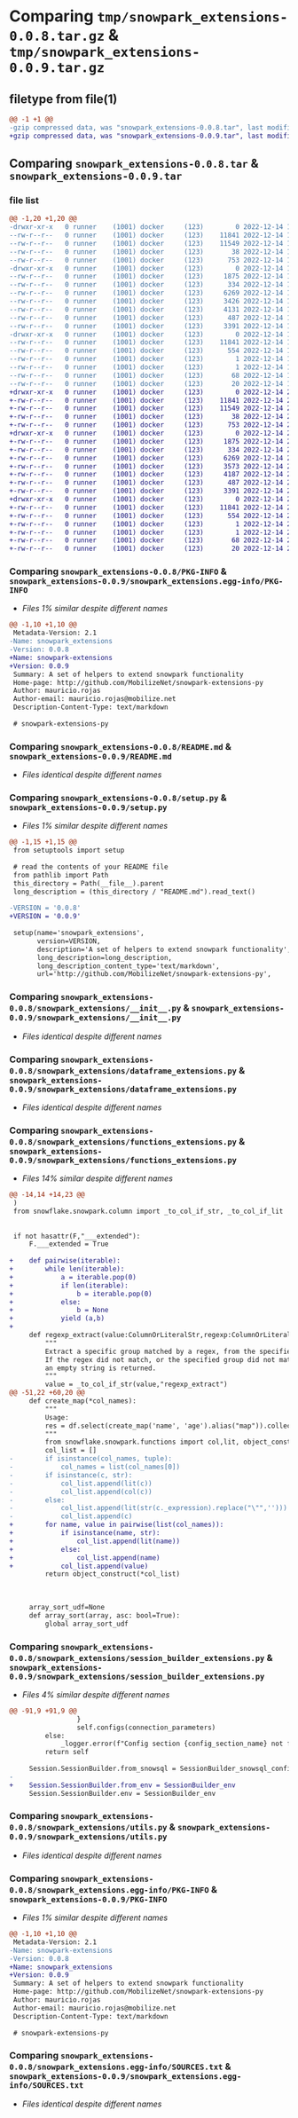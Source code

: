 # Comparing `tmp/snowpark_extensions-0.0.8.tar.gz` & `tmp/snowpark_extensions-0.0.9.tar.gz`

## filetype from file(1)

```diff
@@ -1 +1 @@
-gzip compressed data, was "snowpark_extensions-0.0.8.tar", last modified: Wed Dec 14 14:56:14 2022, max compression
+gzip compressed data, was "snowpark_extensions-0.0.9.tar", last modified: Wed Dec 14 21:32:28 2022, max compression
```

## Comparing `snowpark_extensions-0.0.8.tar` & `snowpark_extensions-0.0.9.tar`

### file list

```diff
@@ -1,20 +1,20 @@
-drwxr-xr-x   0 runner    (1001) docker     (123)        0 2022-12-14 14:56:14.197914 snowpark_extensions-0.0.8/
--rw-r--r--   0 runner    (1001) docker     (123)    11841 2022-12-14 14:56:14.197914 snowpark_extensions-0.0.8/PKG-INFO
--rw-r--r--   0 runner    (1001) docker     (123)    11549 2022-12-14 14:55:49.000000 snowpark_extensions-0.0.8/README.md
--rw-r--r--   0 runner    (1001) docker     (123)       38 2022-12-14 14:56:14.197914 snowpark_extensions-0.0.8/setup.cfg
--rw-r--r--   0 runner    (1001) docker     (123)      753 2022-12-14 14:55:49.000000 snowpark_extensions-0.0.8/setup.py
-drwxr-xr-x   0 runner    (1001) docker     (123)        0 2022-12-14 14:56:14.197914 snowpark_extensions-0.0.8/snowpark_extensions/
--rw-r--r--   0 runner    (1001) docker     (123)     1875 2022-12-14 14:55:49.000000 snowpark_extensions-0.0.8/snowpark_extensions/__init__.py
--rw-r--r--   0 runner    (1001) docker     (123)      334 2022-12-14 14:55:49.000000 snowpark_extensions-0.0.8/snowpark_extensions/column_extensions.py
--rw-r--r--   0 runner    (1001) docker     (123)     6269 2022-12-14 14:55:49.000000 snowpark_extensions-0.0.8/snowpark_extensions/dataframe_extensions.py
--rw-r--r--   0 runner    (1001) docker     (123)     3426 2022-12-14 14:55:49.000000 snowpark_extensions-0.0.8/snowpark_extensions/functions_extensions.py
--rw-r--r--   0 runner    (1001) docker     (123)     4131 2022-12-14 14:55:49.000000 snowpark_extensions-0.0.8/snowpark_extensions/session_builder_extensions.py
--rw-r--r--   0 runner    (1001) docker     (123)      487 2022-12-14 14:55:49.000000 snowpark_extensions-0.0.8/snowpark_extensions/types_extensions.py
--rw-r--r--   0 runner    (1001) docker     (123)     3391 2022-12-14 14:55:49.000000 snowpark_extensions-0.0.8/snowpark_extensions/utils.py
-drwxr-xr-x   0 runner    (1001) docker     (123)        0 2022-12-14 14:56:14.197914 snowpark_extensions-0.0.8/snowpark_extensions.egg-info/
--rw-r--r--   0 runner    (1001) docker     (123)    11841 2022-12-14 14:56:14.000000 snowpark_extensions-0.0.8/snowpark_extensions.egg-info/PKG-INFO
--rw-r--r--   0 runner    (1001) docker     (123)      554 2022-12-14 14:56:14.000000 snowpark_extensions-0.0.8/snowpark_extensions.egg-info/SOURCES.txt
--rw-r--r--   0 runner    (1001) docker     (123)        1 2022-12-14 14:56:14.000000 snowpark_extensions-0.0.8/snowpark_extensions.egg-info/dependency_links.txt
--rw-r--r--   0 runner    (1001) docker     (123)        1 2022-12-14 14:56:13.000000 snowpark_extensions-0.0.8/snowpark_extensions.egg-info/not-zip-safe
--rw-r--r--   0 runner    (1001) docker     (123)       68 2022-12-14 14:56:14.000000 snowpark_extensions-0.0.8/snowpark_extensions.egg-info/requires.txt
--rw-r--r--   0 runner    (1001) docker     (123)       20 2022-12-14 14:56:14.000000 snowpark_extensions-0.0.8/snowpark_extensions.egg-info/top_level.txt
+drwxr-xr-x   0 runner    (1001) docker     (123)        0 2022-12-14 21:32:28.329406 snowpark_extensions-0.0.9/
+-rw-r--r--   0 runner    (1001) docker     (123)    11841 2022-12-14 21:32:28.329406 snowpark_extensions-0.0.9/PKG-INFO
+-rw-r--r--   0 runner    (1001) docker     (123)    11549 2022-12-14 21:31:59.000000 snowpark_extensions-0.0.9/README.md
+-rw-r--r--   0 runner    (1001) docker     (123)       38 2022-12-14 21:32:28.329406 snowpark_extensions-0.0.9/setup.cfg
+-rw-r--r--   0 runner    (1001) docker     (123)      753 2022-12-14 21:31:59.000000 snowpark_extensions-0.0.9/setup.py
+drwxr-xr-x   0 runner    (1001) docker     (123)        0 2022-12-14 21:32:28.329406 snowpark_extensions-0.0.9/snowpark_extensions/
+-rw-r--r--   0 runner    (1001) docker     (123)     1875 2022-12-14 21:31:59.000000 snowpark_extensions-0.0.9/snowpark_extensions/__init__.py
+-rw-r--r--   0 runner    (1001) docker     (123)      334 2022-12-14 21:31:59.000000 snowpark_extensions-0.0.9/snowpark_extensions/column_extensions.py
+-rw-r--r--   0 runner    (1001) docker     (123)     6269 2022-12-14 21:31:59.000000 snowpark_extensions-0.0.9/snowpark_extensions/dataframe_extensions.py
+-rw-r--r--   0 runner    (1001) docker     (123)     3573 2022-12-14 21:31:59.000000 snowpark_extensions-0.0.9/snowpark_extensions/functions_extensions.py
+-rw-r--r--   0 runner    (1001) docker     (123)     4187 2022-12-14 21:31:59.000000 snowpark_extensions-0.0.9/snowpark_extensions/session_builder_extensions.py
+-rw-r--r--   0 runner    (1001) docker     (123)      487 2022-12-14 21:31:59.000000 snowpark_extensions-0.0.9/snowpark_extensions/types_extensions.py
+-rw-r--r--   0 runner    (1001) docker     (123)     3391 2022-12-14 21:31:59.000000 snowpark_extensions-0.0.9/snowpark_extensions/utils.py
+drwxr-xr-x   0 runner    (1001) docker     (123)        0 2022-12-14 21:32:28.329406 snowpark_extensions-0.0.9/snowpark_extensions.egg-info/
+-rw-r--r--   0 runner    (1001) docker     (123)    11841 2022-12-14 21:32:28.000000 snowpark_extensions-0.0.9/snowpark_extensions.egg-info/PKG-INFO
+-rw-r--r--   0 runner    (1001) docker     (123)      554 2022-12-14 21:32:28.000000 snowpark_extensions-0.0.9/snowpark_extensions.egg-info/SOURCES.txt
+-rw-r--r--   0 runner    (1001) docker     (123)        1 2022-12-14 21:32:28.000000 snowpark_extensions-0.0.9/snowpark_extensions.egg-info/dependency_links.txt
+-rw-r--r--   0 runner    (1001) docker     (123)        1 2022-12-14 21:32:28.000000 snowpark_extensions-0.0.9/snowpark_extensions.egg-info/not-zip-safe
+-rw-r--r--   0 runner    (1001) docker     (123)       68 2022-12-14 21:32:28.000000 snowpark_extensions-0.0.9/snowpark_extensions.egg-info/requires.txt
+-rw-r--r--   0 runner    (1001) docker     (123)       20 2022-12-14 21:32:28.000000 snowpark_extensions-0.0.9/snowpark_extensions.egg-info/top_level.txt
```

### Comparing `snowpark_extensions-0.0.8/PKG-INFO` & `snowpark_extensions-0.0.9/snowpark_extensions.egg-info/PKG-INFO`

 * *Files 1% similar despite different names*

```diff
@@ -1,10 +1,10 @@
 Metadata-Version: 2.1
-Name: snowpark_extensions
-Version: 0.0.8
+Name: snowpark-extensions
+Version: 0.0.9
 Summary: A set of helpers to extend snowpark functionality
 Home-page: http://github.com/MobilizeNet/snowpark-extensions-py
 Author: mauricio.rojas
 Author-email: mauricio.rojas@mobilize.net
 Description-Content-Type: text/markdown
 
 # snowpark-extensions-py
```

### Comparing `snowpark_extensions-0.0.8/README.md` & `snowpark_extensions-0.0.9/README.md`

 * *Files identical despite different names*

### Comparing `snowpark_extensions-0.0.8/setup.py` & `snowpark_extensions-0.0.9/setup.py`

 * *Files 1% similar despite different names*

```diff
@@ -1,15 +1,15 @@
 from setuptools import setup
 
 # read the contents of your README file
 from pathlib import Path
 this_directory = Path(__file__).parent
 long_description = (this_directory / "README.md").read_text()
 
-VERSION = '0.0.8'
+VERSION = '0.0.9'
 
 setup(name='snowpark_extensions',
       version=VERSION,
       description='A set of helpers to extend snowpark functionality',
       long_description=long_description,
       long_description_content_type='text/markdown',
       url='http://github.com/MobilizeNet/snowpark-extensions-py',
```

### Comparing `snowpark_extensions-0.0.8/snowpark_extensions/__init__.py` & `snowpark_extensions-0.0.9/snowpark_extensions/__init__.py`

 * *Files identical despite different names*

### Comparing `snowpark_extensions-0.0.8/snowpark_extensions/dataframe_extensions.py` & `snowpark_extensions-0.0.9/snowpark_extensions/dataframe_extensions.py`

 * *Files identical despite different names*

### Comparing `snowpark_extensions-0.0.8/snowpark_extensions/functions_extensions.py` & `snowpark_extensions-0.0.9/snowpark_extensions/functions_extensions.py`

 * *Files 14% similar despite different names*

```diff
@@ -14,14 +14,23 @@
 )
 from snowflake.snowpark.column import _to_col_if_str, _to_col_if_lit
 
 
 if not hasattr(F,"___extended"):
     F.___extended = True
 
+    def pairwise(iterable):
+        while len(iterable):
+            a = iterable.pop(0)
+            if len(iterable):
+                b = iterable.pop(0)
+            else:
+                b = None
+            yield (a,b)
+
     def regexp_extract(value:ColumnOrLiteralStr,regexp:ColumnOrLiteralStr,idx:int) -> Column:
         """
         Extract a specific group matched by a regex, from the specified string column. 
         If the regex did not match, or the specified group did not match, 
         an empty string is returned.        
         """
         value = _to_col_if_str(value,"regexp_extract")
@@ -51,22 +60,20 @@
     def create_map(*col_names):
         """
         Usage:
         res = df.select(create_map('name', 'age').alias("map")).collect()
         """
         from snowflake.snowpark.functions import col,lit, object_construct
         col_list = []
-        if isinstance(col_names, tuple):
-            col_names = list(col_names[0])
-        if isinstance(c, str):
-            col_list.append(lit(c))
-            col_list.append(col(c))
-        else:
-            col_list.append(lit(str(c._expression).replace("\"",'')))
-            col_list.append(c)
+        for name, value in pairwise(list(col_names)):
+            if isinstance(name, str):
+                col_list.append(lit(name))
+            else:
+                col_list.append(name)
+            col_list.append(value)
         return object_construct(*col_list)
 
 
 
     array_sort_udf=None
     def array_sort(array, asc: bool=True):
         global array_sort_udf
```

### Comparing `snowpark_extensions-0.0.8/snowpark_extensions/session_builder_extensions.py` & `snowpark_extensions-0.0.9/snowpark_extensions/session_builder_extensions.py`

 * *Files 4% similar despite different names*

```diff
@@ -91,9 +91,9 @@
                 }
                 self.configs(connection_parameters)
         else:
             _logger.error(f"Config section {config_section_name} not found in snowsql file: {configpath}")
         return self
 
     Session.SessionBuilder.from_snowsql = SessionBuilder_snowsql_config
-
+    Session.SessionBuilder.from_env = SessionBuilder_env
     Session.SessionBuilder.env = SessionBuilder_env
```

### Comparing `snowpark_extensions-0.0.8/snowpark_extensions/utils.py` & `snowpark_extensions-0.0.9/snowpark_extensions/utils.py`

 * *Files identical despite different names*

### Comparing `snowpark_extensions-0.0.8/snowpark_extensions.egg-info/PKG-INFO` & `snowpark_extensions-0.0.9/PKG-INFO`

 * *Files 1% similar despite different names*

```diff
@@ -1,10 +1,10 @@
 Metadata-Version: 2.1
-Name: snowpark-extensions
-Version: 0.0.8
+Name: snowpark_extensions
+Version: 0.0.9
 Summary: A set of helpers to extend snowpark functionality
 Home-page: http://github.com/MobilizeNet/snowpark-extensions-py
 Author: mauricio.rojas
 Author-email: mauricio.rojas@mobilize.net
 Description-Content-Type: text/markdown
 
 # snowpark-extensions-py
```

### Comparing `snowpark_extensions-0.0.8/snowpark_extensions.egg-info/SOURCES.txt` & `snowpark_extensions-0.0.9/snowpark_extensions.egg-info/SOURCES.txt`

 * *Files identical despite different names*

